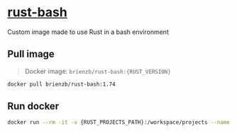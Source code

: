 # [rust-bash](https://hub.docker.com/r/brienzb/rust-bash)
Custom image made to use Rust in a bash environment

## Pull image
> Docker image: `brienzb/rust-bash:{RUST_VERSION}`

```bash
docker pull brienzb/rust-bash:1.74
```

## Run docker
```bash
docker run --rm -it -v {RUST_PROJECTS_PATH}:/workspace/projects --name rust-bash brienzb/rust-bash:1.74
```
